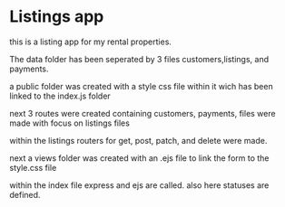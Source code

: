 # Listings app
this is a listing app for my rental properties. 

The data folder has been seperated by 3 files customers,listings, and payments.

a public folder was created with a style css file within it wich has been linked to the index.js folder

next 3 routes were created containing customers, payments, files were made with focus on listings files

within the listings 
routers for get, post, patch, and delete were made.

next a views folder was created with an .ejs file to link the form to the style.css file

within the index file express and ejs are called. also here statuses are defined.

